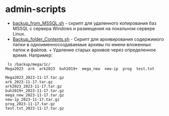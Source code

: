 # admin-scripts
* [backup_from_MSSQL.sh](/backup_from_MSSQL.sh) - скрипт для удаленного копирования баз MSSQL с сервера Windows и размещения на локальном сервере Linux.
* [Backup_folder_Contents.sh](/Backup_folder_Contents.sh) - Скрипт для архивирования содержимого папки в одноименносоздаваемые архивы по имени вложенных папок и файлов. +  Удаление старых архивов через определенное время. Например:
```Например, если скормим скрипту такую дирректорию:
 ls /backup/mega/1c/
Mega2023  ark  ark2023  buh2019+  mega_new  new-ip  prog  test.txt
```
```То на выходе мы получим:
Mega2023_2023-11-17.tar.gz
ark_2023-11-17.tar.gz
ark2023_2023-11-17.tar.gz
buh2019+_2023-11-17.tar.gz
mega_new_2023-11-17.tar.gz
new-ip_2023-11-17.tar.gz
prog_2023-11-17.tar.gz
test.txt_2023-11-17.tar.gz
```
